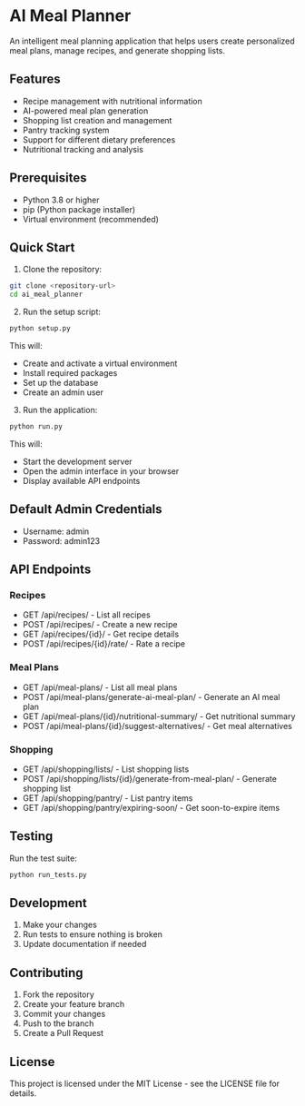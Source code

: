 # AI Meal Planner

An intelligent meal planning application that helps users create personalized meal plans, manage recipes, and generate shopping lists.

## Features

- Recipe management with nutritional information
- AI-powered meal plan generation
- Shopping list creation and management
- Pantry tracking system
- Support for different dietary preferences
- Nutritional tracking and analysis

## Prerequisites

- Python 3.8 or higher
- pip (Python package installer)
- Virtual environment (recommended)

## Quick Start

1. Clone the repository:
```bash
git clone <repository-url>
cd ai_meal_planner
```

2. Run the setup script:
```bash
python setup.py
```
This will:
- Create and activate a virtual environment
- Install required packages
- Set up the database
- Create an admin user

3. Run the application:
```bash
python run.py
```
This will:
- Start the development server
- Open the admin interface in your browser
- Display available API endpoints

## Default Admin Credentials

- Username: admin
- Password: admin123

## API Endpoints

### Recipes
- GET /api/recipes/ - List all recipes
- POST /api/recipes/ - Create a new recipe
- GET /api/recipes/{id}/ - Get recipe details
- POST /api/recipes/{id}/rate/ - Rate a recipe

### Meal Plans
- GET /api/meal-plans/ - List all meal plans
- POST /api/meal-plans/generate-ai-meal-plan/ - Generate an AI meal plan
- GET /api/meal-plans/{id}/nutritional-summary/ - Get nutritional summary
- POST /api/meal-plans/{id}/suggest-alternatives/ - Get meal alternatives

### Shopping
- GET /api/shopping/lists/ - List shopping lists
- POST /api/shopping/lists/{id}/generate-from-meal-plan/ - Generate shopping list
- GET /api/shopping/pantry/ - List pantry items
- GET /api/shopping/pantry/expiring-soon/ - Get soon-to-expire items

## Testing

Run the test suite:
```bash
python run_tests.py
```

## Development

1. Make your changes
2. Run tests to ensure nothing is broken
3. Update documentation if needed

## Contributing

1. Fork the repository
2. Create your feature branch
3. Commit your changes
4. Push to the branch
5. Create a Pull Request

## License

This project is licensed under the MIT License - see the LICENSE file for details.
